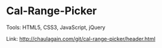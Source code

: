 # Cal-Range-Picker

Tools: HTML5, CSS3, JavaScript, jQuery

Link: http://chaulagain.com/git/cal-range-picker/header.html

